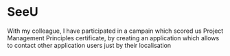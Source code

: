 # SeeU
With my colleague, I have participated in a campain which scored us Project Management Principles certificate, by creating an application which allows to contact other application users just by their localisation
